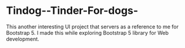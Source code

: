 # Tindog--Tinder-For-dogs-
This another interesting UI project that servers as a reference to me for Bootstrap 5. I made this while exploring Bootstrap 5 library for Web development.
